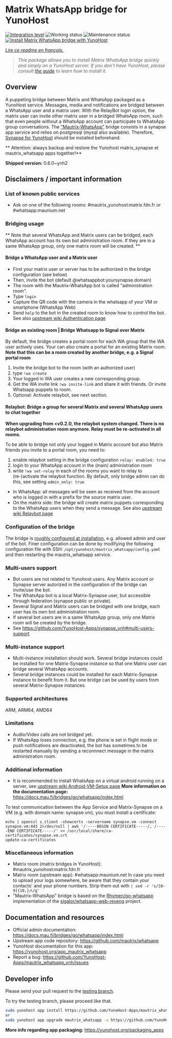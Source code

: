 <!--
N.B.: This README was automatically generated by https://github.com/YunoHost/apps/tree/master/tools/README-generator
It shall NOT be edited by hand.
-->

# Matrix WhatsApp bridge for YunoHost

[![Integration level](https://dash.yunohost.org/integration/mautrix_whatsapp.svg)](https://dash.yunohost.org/appci/app/mautrix_whatsapp) ![Working status](https://ci-apps.yunohost.org/ci/badges/mautrix_whatsapp.status.svg) ![Maintenance status](https://ci-apps.yunohost.org/ci/badges/mautrix_whatsapp.maintain.svg)  
[![Install Matrix WhatsApp bridge with YunoHost](https://install-app.yunohost.org/install-with-yunohost.svg)](https://install-app.yunohost.org/?app=mautrix_whatsapp)

*[Lire ce readme en français.](./README_fr.md)*

> *This package allows you to install Matrix WhatsApp bridge quickly and simply on a YunoHost server.
If you don't have YunoHost, please consult [the guide](https://yunohost.org/#/install) to learn how to install it.*

## Overview

A puppeting bridge between Matrix and WhatsApp packaged as a YunoHost service.
Messages, media and notifications are bridged between a WhatsApp user and a matrix user.
With the RelayBot login option, the matrix user can invite other matrix user in a bridged WhatsApp room, such that even people without a WhatsApp account can participate to WhatsApp group conversations.
The ["Mautrix-WhatsApp"](https://docs.mau.fi/bridges/go/whatsapp/index.html) bridge consists in a synapse app service and relies on postgresql (mysql also available).
Therefore, [Synapse for YunoHost](https://github.com/YunoHost-Apps/synapse_ynh) should be installed beforehand.

** Attention: always backup and restore the Yunohost matrix_synapse et mautrix_whatsapp apps together!**


**Shipped version:** 0.6.0~ynh2
## Disclaimers / important information

### List of known public services

* Ask on one of the following rooms: #mautrix_yunohost:matrix.fdn.fr or #whatsapp:maunium.net

### Bridging usage
** Note that several WhatsApp and Matrix users can be bridged, each WhatsApp account has its own bot administration room. If they are in a same WhatsApp group, only one matrix room will be created. **

#### Bridge a WhatsApp user and a Matrix user
* First your matrix user or server has to be authorized in the bridge configuration (see below)
* Then, invite the bot (default @whatsappbot:yoursynapse.domain) 
* The room with the Mautrix-WhatsApp bot is called "administration room".
* Type ``login``
* Capture the QR code with the camera in the whatsapp of your VM or smartphone (WhatsApp Web)
* Send ``help`` to the bot in the created room to know how to control the bot.
See also [upstream wiki Authentication page](https://docs.mau.fi/bridges/go/whatsapp/authentication.html)

#### Bridge an existing room | Bridge Whatsapp to Signal over Matrix
By default, the bridge creates a portal room for each WA group that the WA user actively uses.
Your can also create a portal for an existing Matrix room. **Note that this can be a room created by another bridge, e.g. a Signal portal room**
1. Invite the bridge bot to the room (with an authorized user)
2. type `!wa create`
3. Your logged in WA user creates a new corresponding group. 
4. Get the WA invite link `!wa invite-link` and share it with friends. Or invite Whatsapp puppets to room.
5. Optional: Activate relaybot, see next section.

#### Relaybot: Bridge a group for several Matrix and several WhatsApp users to chat together
**When upgrading from <v0.2.0, the relaybot system changed. There is no relaybot administration room anymore. Relay must be re-activated in all rooms**. 

To be able to bridge not only your logged in Matrix account but also Matrix friends you invite to a portal room, you need to:
1. enable relaybot setting in the bridge configuration `relay: enabled: true`
2. login to your WhatsApp account in the (main) administration room
3. write `!wa set-relay` in each of the rooms you want to relay to (re-)activate the relaybot function. By default, only bridge admin can do this, see setting `admin_only: true`

* In WhatsApp: all messages will be seen as received from the account who is logged in with a prefix for the source matrix user. 
* On the matrix side: the bridge will create matrix puppets corresponding to the WhatsApp users when they send a message.
See also [upstream wiki Relaybot page](https://docs.mau.fi/bridges/general/relay-mode.html)

### Configuration of the bridge

The bridge is [roughly configured at installation](https://github.com/YunoHost-Apps/mautrix_whatsapp_ynh/blob/master/conf/config.yaml), e.g. allowed admin and user of the bot. Finer configuration can be done by modifying the
following configuration file with SSH: 
```/opt/yunohost/mautrix_whatsapp/config.yaml```
and then restarting the mautrix_whatsapp service.

### Multi-users support

* Bot users are not related to Yunohost users. Any Matrix account or Synapse server autorized in the configuration of the bridge can invite/use the bot. 
* The WhatsApp bot is a local Matrix-Synapse user, but accessible through federation (synapse public or private).
* Several Signal and Matrix users can be bridged with one bridge, each user has its own bot administration room. 
* If several bot users are in a same WhatsApp group, only one Matrix room will be created by the bridge.
* See https://github.com/YunoHost-Apps/synapse_ynh#multi-users-support

### Multi-instance support

* Multi-instance installation should work. Several bridge instances could be installed for one Matrix-Synapse instance so that one Matrix user can bridge several WhatsApp accounts. 
* Several bridge instances could be installed for each Matrix-Synapse instance to benefit from it. But one bridge can be used by users from several Matrix-Synapse instances.

### Supported architectures

ARM, ARM64, AMD64

### Limitations

* Audio/Video calls are not bridged yet. 
* If WhatsApp loses connection, e.g. the phone is set in flight mode or push notifications are deactivated, the bot has sometimes to be restarted manually by sending a reconnnect message in the matrix administration room.

### Additional information

* It is recommended to install WhatsApp on a virtual android running on a server, see [upstream wiki Android-VM-Setup page](https://docs.mau.fi/bridges/go/whatsapp/android-vm-setup.html) 
**More information on the documentation page:**  
https://docs.mau.fi/bridges/go/whatsapp/index.html

To test communication between the App Service and Matrix-Synapse on a VM (e.g. with domain name: synapse.vm), you must install a certificate:
```
echo | openssl s_client -showcerts -servername synapse.vm -connect synapse.vm:443 2>/dev/null | awk '/-----BEGIN CERTIFICATE-----/, /-----END CERTIFICATE-----/' >> /usr/local/share/ca-certificates/synapse.vm.crt
update-ca-certificates
```

### Miscellaneous information

 * Matrix room (matrix bridges in YunoHost): #mautrix_yunohost:matrix.fdn.fr
 * Matrix room (upstream app): #whatsapp:maunium.net
In case you need to upload your logs somewhere, be aware that they contain your contacts' and your phone numbers. Strip them out with 
``| sed -r 's/[0-9]{10,}/📞/g' ``
 * "Mautrix-WhatsApp" bridge is based on the [Rhymen/go-whatsapp](https://github.com/Rhymen/go-whatsapp) implementation of the [sigalor/whatsapp-web-reveng](https://github.com/sigalor/whatsapp-web-reveng) project.


## Documentation and resources

* Official admin documentation: <https://docs.mau.fi/bridges/go/whatsapp/index.html>
* Upstream app code repository: <https://github.com/mautrix/whatsapp>
* YunoHost documentation for this app: <https://yunohost.org/app_mautrix_whatsapp>
* Report a bug: <https://github.com/YunoHost-Apps/mautrix_whatsapp_ynh/issues>

## Developer info

Please send your pull request to the [testing branch](https://github.com/YunoHost-Apps/mautrix_whatsapp_ynh/tree/testing).

To try the testing branch, please proceed like that.

``` bash
sudo yunohost app install https://github.com/YunoHost-Apps/mautrix_whatsapp_ynh/tree/testing --debug
or
sudo yunohost app upgrade mautrix_whatsapp -u https://github.com/YunoHost-Apps/mautrix_whatsapp_ynh/tree/testing --debug
```

**More info regarding app packaging:** <https://yunohost.org/packaging_apps>
